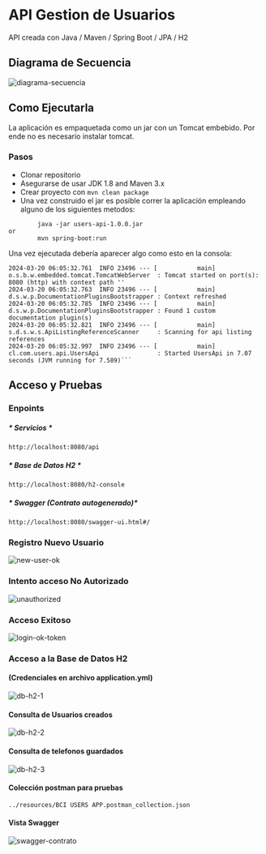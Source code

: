 # API Gestion de Usuarios

API creada con Java / Maven / Spring Boot / JPA / H2
## Diagrama de Secuencia
![diagrama-secuencia](https://github.com/bezkoder/spring-boot-spring-security-jwt-authentication/assets/5439093/1455d06e-80bb-4e25-9496-530daf9e07ce)

## Como Ejecutarla

La aplicación es empaquetada como un jar con un Tomcat embebido. Por ende no es necesario instalar tomcat.

### Pasos

* Clonar repositorio
* Asegurarse de usar JDK 1.8 and Maven 3.x
* Crear proyecto con ```mvn clean package```
* Una vez construido el jar es posible correr la aplicación empleando alguno de los siguientes metodos:
```
        java -jar users-api-1.0.0.jar
or
        mvn spring-boot:run
```
Una vez ejecutada debería aparecer algo como esto en la consola:

```
2024-03-20 06:05:32.761  INFO 23496 --- [           main] o.s.b.w.embedded.tomcat.TomcatWebServer  : Tomcat started on port(s): 8080 (http) with context path ''
2024-03-20 06:05:32.763  INFO 23496 --- [           main] d.s.w.p.DocumentationPluginsBootstrapper : Context refreshed
2024-03-20 06:05:32.785  INFO 23496 --- [           main] d.s.w.p.DocumentationPluginsBootstrapper : Found 1 custom documentation plugin(s)
2024-03-20 06:05:32.821  INFO 23496 --- [           main] s.d.s.w.s.ApiListingReferenceScanner     : Scanning for api listing references
2024-03-20 06:05:32.997  INFO 23496 --- [           main] cl.com.users.api.UsersApi                : Started UsersApi in 7.07 seconds (JVM running for 7.589)```
```

## Acceso y Pruebas

### Enpoints 
##### * Servicios *
```
http://localhost:8080/api
```
##### * Base de Datos H2 *
```
http://localhost:8080/h2-console
```
##### * Swagger (Contrato autogenerado)* 
```
http://localhost:8080/swagger-ui.html#/
```

### Registro Nuevo Usuario
![new-user-ok](https://github.com/bezkoder/spring-boot-spring-security-jwt-authentication/assets/5439093/0ef16f59-17ca-43b9-a50a-f60c69c05a45)

### Intento acceso No Autorizado
![unauthorized](https://github.com/bezkoder/spring-boot-spring-security-jwt-authentication/assets/5439093/ac2129dc-327e-4454-bef8-84699edb0f18)

### Acceso Exitoso
![login-ok-token](https://github.com/bezkoder/spring-boot-spring-security-jwt-authentication/assets/5439093/4c2a7634-7bd8-43f8-978d-89694d15e264)

### Acceso a la Base de Datos H2 
#### (Credenciales en archivo application.yml)

![db-h2-1](https://github.com/bezkoder/spring-boot-spring-security-jwt-authentication/assets/5439093/083384c7-bd83-4f53-b753-d4e62aa6683a)

#### Consulta de Usuarios creados
![db-h2-2](https://github.com/bezkoder/spring-boot-spring-security-jwt-authentication/assets/5439093/77228cd8-a760-4f4b-924b-d08488e9bb8b)

#### Consulta de telefonos guardados
![db-h2-3](https://github.com/bezkoder/spring-boot-spring-security-jwt-authentication/assets/5439093/7361f33f-7add-417c-942f-41669456e949)

#### Colección postman para pruebas
```
../resources/BCI USERS APP.postman_collection.json
```

#### Vista Swagger
![swagger-contrato](https://github.com/eocandos/bci-users-api/assets/5439093/39164598-8f0f-4187-9f57-40667edc36f1)